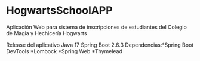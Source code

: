 # HogwartsSchoolAPP
Aplicación Web para sistema de inscripciones de estudiantes del Colegio de Magia y Hechicería Hogwarts

Release del aplicativo
Java 17
Spring Boot 2.6.3
Dependencias:*Spring Boot DevTools
             *Lombock
             *Spring Web
             *Thymelead
